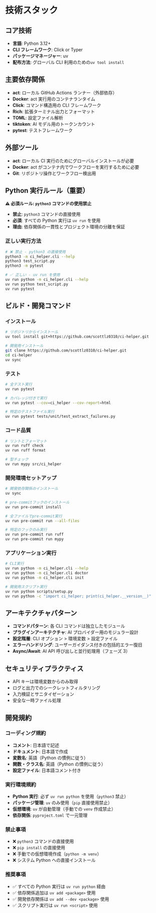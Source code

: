 # 技術スタック

## コア技術

- **言語**: Python 3.12+
- **CLI フレームワーク**: Click or Typer
- **パッケージマネージャー**: uv
- **配布方法**: グローバル CLI 利用のための`uv tool install`

## 主要依存関係

- **act**: ローカル GitHub Actions ランナー（外部依存）
- **Docker**: act 実行用のコンテナランタイム
- **Click**: コマンド構造用の CLI フレームワーク
- **Rich**: 拡張ターミナル出力とフォーマット
- **TOML**: 設定ファイル解析
- **tiktoken**: AI モデル用のトークンカウント
- **pytest**: テストフレームワーク

## 外部ツール

- **act**: ローカル CI 実行のためにグローバルインストールが必要
- **Docker**: act がコンテナ内でワークフローを実行するために必要
- **Git**: リポジトリ操作とワークフロー検出用

## Python 実行ルール（重要）

**⚠️ 必須ルール: `python3` コマンドの使用禁止**

- **禁止**: `python3` コマンドの直接使用
- **必須**: すべての Python 実行は `uv run` を使用
- **理由**: 依存関係の一貫性とプロジェクト環境の分離を保証

### 正しい実行方法

```bash
# ❌ 禁止 - python3 の直接使用
python3 -m ci_helper.cli --help
python3 test_script.py
python3 -m pytest

# ✅ 正しい - uv run を使用
uv run python -m ci_helper.cli --help
uv run python test_script.py
uv run pytest
```

## ビルド・開発コマンド

### インストール

```bash
# リポジトリからインストール
uv tool install git+https://github.com/scottlz0310/ci-helper.git

# 開発用インストール
git clone https://github.com/scottlz0310/ci-helper.git
cd ci-helper
uv sync
```

### テスト

```bash
# 全テスト実行
uv run pytest

# カバレッジ付きで実行
uv run pytest --cov=ci_helper --cov-report=html

# 特定のテストファイル実行
uv run pytest tests/unit/test_extract_failures.py
```

### コード品質

```bash
# リントとフォーマット
uv run ruff check
uv run ruff format

# 型チェック
uv run mypy src/ci_helper
```

### 開発環境セットアップ

```bash
# 開発依存関係のインストール
uv sync

# pre-commitフックのインストール
uv run pre-commit install

# 全ファイルでpre-commit実行
uv run pre-commit run --all-files

# 特定のフックのみ実行
uv run pre-commit run ruff
uv run pre-commit run mypy
```

### アプリケーション実行

```bash
# CLI実行
uv run python -m ci_helper.cli --help
uv run python -m ci_helper.cli doctor
uv run python -m ci_helper.cli init

# 開発用スクリプト実行
uv run python scripts/setup.py
uv run python -c "import ci_helper; print(ci_helper.__version__)"
```

## アーキテクチャパターン

- **コマンドパターン**: 各 CLI コマンドは独立したモジュール
- **プラグインアーキテクチャ**: AI プロバイダー用のモジュラー設計
- **設定階層**: CLI オプション > 環境変数 > 設定ファイル
- **エラーハンドリング**: ユーザーガイダンス付きの包括的エラー復旧
- **Async/Await**: AI API 呼び出しと並行処理用（フェーズ 3）

## セキュリティプラクティス

- API キーは環境変数からのみ取得
- ログと出力でのシークレットフィルタリング
- 入力検証とサニタイゼーション
- 安全な一時ファイル処理

## 開発規約

### コーディング規約

- **コメント**: 日本語で記述
- **ドキュメント**: 日本語で作成
- **変数名**: 英語（Python の慣例に従う）
- **関数・クラス名**: 英語（Python の慣例に従う）
- **設定ファイル**: 日本語コメント付き

### 実行環境規約

- **Python 実行**: 必ず `uv run python` を使用（`python3` 禁止）
- **パッケージ管理**: `uv` のみ使用（`pip` 直接使用禁止）
- **仮想環境**: `uv` が自動管理（手動での `venv` 作成禁止）
- **依存関係**: `pyproject.toml` で一元管理

### 禁止事項

- ❌ `python3` コマンドの直接使用
- ❌ `pip install` の直接使用
- ❌ 手動での仮想環境作成（`python -m venv`）
- ❌ システム Python への直接インストール

### 推奨事項

- ✅ すべての Python 実行は `uv run python` 経由
- ✅ 依存関係追加は `uv add <package>` 使用
- ✅ 開発依存関係は `uv add --dev <package>` 使用
- ✅ スクリプト実行は `uv run <script>` 使用
